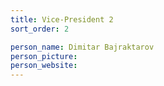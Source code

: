 ```yaml
---
title: Vice-President 2
sort_order: 2

person_name: Dimitar Bajraktarov
person_picture:
person_website:
---
```

